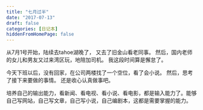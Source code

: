 ```yaml
---
title: "七月过半"
date: "2017-07-13"
draft: false
categories: [日记本]
hiddenFromHomePage: false
---
```

从7月1号开始，陆续去tahoe湖晚了， 又去了旧金山看老同事。 然后，国内老师的女儿和男友又过来湾区玩，地陪加司机。 我这段时间算是懈怠了。

今天下班以后，没有回家，在公司两楼找了一个空位，看了会小说。 然后，思考了接下来要做的事情。 还是收心认真做事吧。 

培养自己的输出能力，看新闻、看电视、看小说、看电影，都是输入能力了。能够自己写网站，自己写文章，自己写小说，自己编剧本，这都是需要掌握的能力。

